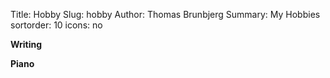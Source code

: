 Title: Hobby
Slug: hobby
Author: Thomas Brunbjerg
Summary: My Hobbies
sortorder: 10
icons: no

**Writing**

**Piano**


